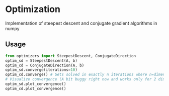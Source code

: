 # Optimization
Implementation of steepest descent and conjugate gradient algorithms in numpy
## Usage
```python
from optimizers import SteepestDescent, ConjugateDirection
optim_sd = SteepestDescent(A, b)
optim_cd = ConjugateDirection(A, b)
optim_sd.converge(iterations=10)
optim_cd.converge() # Gets solved in exactly n iterations where n=dimension of A
# Visualize convergence (A bit buggy right now and works only for 2 dimensional A)
optim_sd.plot_convergence()
optim_cd.plot_convergence()
```
